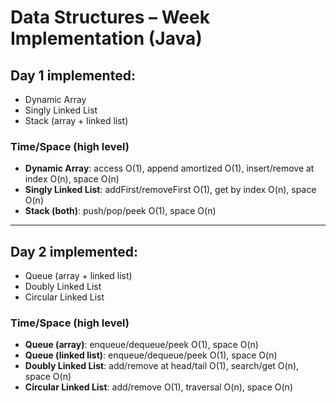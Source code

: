 # Data Structures – Week Implementation (Java)

## Day 1 implemented:
- Dynamic Array
- Singly Linked List
- Stack (array + linked list)

### Time/Space (high level)
- **Dynamic Array**: access O(1), append amortized O(1), insert/remove at index O(n), space O(n)
- **Singly Linked List**: addFirst/removeFirst O(1), get by index O(n), space O(n)
- **Stack (both)**: push/pop/peek O(1), space O(n)

---

## Day 2 implemented:
- Queue (array + linked list)
- Doubly Linked List
- Circular Linked List

### Time/Space (high level)
- **Queue (array)**: enqueue/dequeue/peek O(1), space O(n)
- **Queue (linked list)**: enqueue/dequeue/peek O(1), space O(n)
- **Doubly Linked List**: add/remove at head/tail O(1), search/get O(n), space O(n)
- **Circular Linked List**: add/remove O(1), traversal O(n), space O(n)
